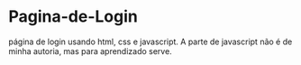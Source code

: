 # Pagina-de-Login
página de login usando html, css e javascript.
A parte de javascript não é de minha autoria, mas para aprendizado serve.
